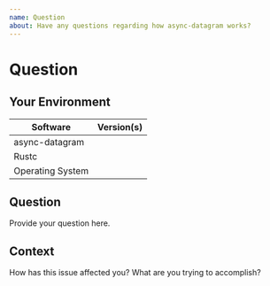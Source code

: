 ```yaml
---
name: Question
about: Have any questions regarding how async-datagram works?
---
```


# Question
## Your Environment
| Software         | Version(s) |
| ---------------- | ---------- |
| async-datagram      |
| Rustc            |
| Operating System |

## Question
Provide your question here.

## Context
How has this issue affected you? What are you trying to accomplish?
